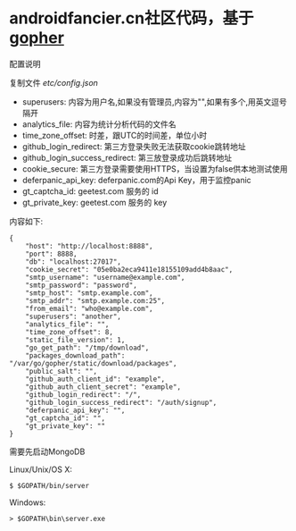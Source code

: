 # androidfancier.cn社区代码，基于[gopher](https://github.com/jimmykuu/gopher)

配置说明

复制文件  *etc/config.json* 

- superusers: 内容为用户名,如果没有管理员,内容为"",如果有多个,用英文逗号隔开
- analytics_file: 内容为统计分析代码的文件名
- time_zone_offset: 时差，跟UTC的时间差，单位小时
- github_login_redirect: 第三方登录失败无法获取cookie跳转地址
- github_login_success_redirect: 第三放登录成功后跳转地址
- cookie_secure: 第三方登录需要使用HTTPS，当设置为false供本地测试使用
- deferpanic_api_key: deferpanic.com的Api Key，用于监控panic
- gt_captcha_id: geetest.com 服务的 id
- gt_private_key: geetest.com 服务的 key

内容如下:

    {
        "host": "http://localhost:8888",
        "port": 8888,
        "db": "localhost:27017",
        "cookie_secret": "05e0ba2eca9411e18155109add4b8aac",
        "smtp_username": "username@example.com",
        "smtp_password": "password",
        "smtp_host": "smtp.example.com",
        "smtp_addr": "smtp.example.com:25",
        "from_email": "who@example.com",
        "superusers": "another",
        "analytics_file": "",
        "time_zone_offset": 8,
        "static_file_version": 1,
        "go_get_path": "/tmp/download",
        "packages_download_path": "/var/go/gopher/static/download/packages",
        "public_salt": "",
		"github_auth_client_id": "example",
		"github_auth_client_secret": "example",
		"github_login_redirect": "/",
		"github_login_success_redirect": "/auth/signup",
		"deferpanic_api_key": "",
        "gt_captcha_id": "",
        "gt_private_key": ""
    }

需要先启动MongoDB

Linux/Unix/OS X:

    $ $GOPATH/bin/server

Windows:

    > $GOPATH\bin\server.exe



